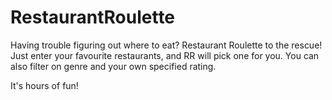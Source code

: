 RestaurantRoulette
==================

Having trouble figuring out where to eat?  Restaurant Roulette to the rescue!  Just enter your favourite restaurants, and RR will pick one for you.  You can also filter on genre and your own specified rating.

It's hours of fun!
